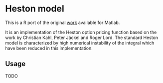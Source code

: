 # Heston model

This is a R port of the original [work](https://github.com/jcfrei/Heston) available for Matlab.

It is an implementation of the Heston option pricing function based on the work by Christian Kahl, Peter Jäckel and Roger Lord. The standard Heston model is characterized by high numerical instability of the integral which have been reduced in this implementation. 


## Usage

TODO